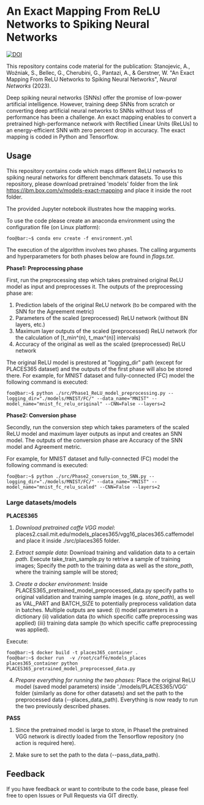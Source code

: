 # An Exact Mapping From ReLU Networks to Spiking Neural Networks
[![DOI](https://zenodo.org/badge/680052801.svg)](https://zenodo.org/badge/latestdoi/680052801)

This repository contains code material for the publication: Stanojevic, A., Woźniak, S., Bellec, G., Cherubini, G., Pantazi, A., &amp; Gerstner, W. "An Exact Mapping From ReLU Networks to Spiking Neural Networks", *Neural Networks* (2023).

Deep spiking neural networks (SNNs) offer the promise of low-power artificial intelligence. However, training deep SNNs from scratch or converting deep artificial neural networks to SNNs without loss of performance has been a challenge. An exact mapping enables to convert a pretrained high-performance network with Rectified Linear Units (ReLUs) to an energy-efficient SNN with zero percent drop in accuracy. The exact mapping is coded in Python and Tensorflow.

## Usage
This repository contains code which maps different ReLU networks to spiking neural networks for different benchmark datasets. To use this repository, please download pretrained 'models' folder from the link https://ibm.box.com/v/models-exact-mapping and place it inside the root folder.  
  

The provided Jupyter notebook illustrates how the mapping works. 

To use the code please create an anaconda environment using the configuration file (on Linux platform):
```console
foo@bar:~$ conda env create -f environment.yml
```
The execution of the algorithm involves two phases. The calling arguments and hyperparameters for both phases below are found in *flags.txt*.

**Phase1: Preprocessing phase**

First, run the preprocessing step which takes pretrained original ReLU model as input and preprocesses it. The outputs of the preprocessing phase are: 
1. Prediction labels of the original ReLU network (to be compared with the SNN for the Agreement metric)
2. Parameters of the scaled (preprocessed) ReLU network (without BN layers, etc.)
3. Maximum layer outputs of the scaled (preprocessed) ReLU network (for the calculation of [t_min^(n), t_max^(n)] intervals)
4. Accuracy of the original as well as the scaled (preprocessed) ReLU network

The original ReLU model is prestored at "logging_dir" path (except for PLACES365 dataset) and the outputs of the first phase will also be stored there. 
For example, for MNIST dataset and fully-connected (FC) model the following command is executed:
```console
foo@bar:~$ python ./src/Phase1_ReLU_model_preprocessing.py --logging_dir="./models/MNIST/FC/" --data_name="MNIST" --model_name="mnist_fc_relu_original" --CNN=False --layers=2 
```
**Phase2: Conversion phase**

Secondly, run the conversion step which takes parameters of the scaled ReLU model and maximum layer outputs as input and creates an SNN model. The outputs of the conversion phase are Accuracy of the SNN model and Agreement metric. 

For example, for MNIST dataset and fully-connected (FC) model the following command is executed:
```console
foo@bar:~$ python ./src/Phase2_conversion_to_SNN.py --logging_dir="./models/MNIST/FC/" --data_name="MNIST" --model_name="mnist_fc_relu_scaled" --CNN=False --layers=2 
```

### Large datasets/models

**PLACES365**

1. *Download pretrained caffe VGG model*: places2.csail.mit.edu/models_places365/vgg16_places365.caffemodel and place it inside ./src/places365 folder.

2. *Extract sample data*: Download training and validation data to a certain *path*. Execute take_train_sample.py to retrive a sample of training images; Specify the *path* to the training data as well as the *store_path*, where the training sample will be stored;

3. *Create a docker environment*: Inside PLACES365_pretrained_model_preprocessed_data.py specify paths to original validation and training sample images (e.g. *store_path*), as well as VAL_PART and BATCH_SIZE to potentially preprocess validation data in batches. Multiple outputs are saved: (i) model parameters in a dictionary (ii) validation data (to which specific caffe preprocessing was applied) (iii) training data sample (to which specific caffe preprocessing was applied). 

Execute: 
```console
foo@bar:~$ docker build -t places365_container . 
foo@bar:~$ docker run  -v /root/caffe/models_places places365_container python PLACES365_pretrained_model_preprocessed_data.py 
```
4. *Prepare everything for running the two phases:* Place the original ReLU model (saved model parameters) inside './models/PLACES365/VGG' folder (similarly as done for other datasets) and set the path to the preprocessed data (--places_data_path). Everything is now ready to run the two previously described phases.


**PASS**

1. Since the pretrained model is large to store, in Phase1 the pretrained VGG network is directly loaded from the Tensorflow repository (no action is required here).

2. Make sure to set the path to the data (--pass_data_path).

## Feedback
If you have feedback or want to contribute to the code base, please feel free to open Issues or Pull Requests via GIT directly.
